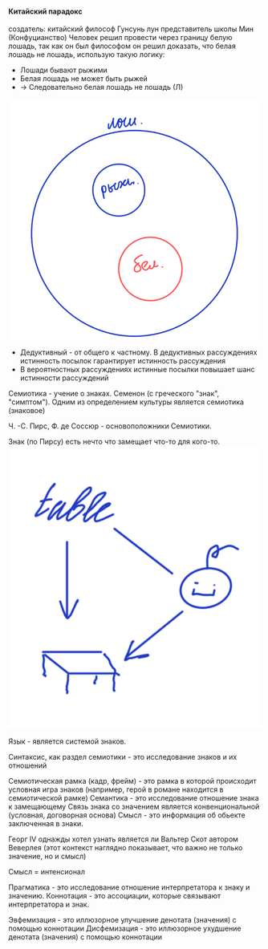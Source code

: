 #### Китайский парадокс
создатель: китайский философ Гунсунь лун представитель школы Мин (Конфуцианство)
Человек решил провести через границу белую лошадь, так как он был философом он решил доказать, что белая лошадь не лошадь, использую такую логику:
- Лошади бывают рыжими
- Белая лошадь не может быть рыжей
- -> Следовательно белая лошадь не лошадь (Л)

![image](../images/logic_2.png)

- Дедуктивный - от общего к частному. В дедуктивных рассуждениях истинность посылок гарантирует истинность рассуждения 
- В вероятностных рассуждениях истинные посылки повышает шанс истинности рассуждений 

Семиотика - учение о знаках. Семенон (с греческого "знак", "симптом").
Одним из определением культуры является семиотика (знаковое)

Ч. -С. Пирс, Ф. де Соссюр - основоположники Семиотики.

Знак (по Пирсу) есть нечто что замещает что-то для кого-то.
![image](../images/logic_3.png)

Язык - является системой знаков.

Синтаксис, как раздел семиотики - это исследование знаков и их отношений

Семиотическая рамка (кадр, фрейм) - это рамка в которой происходит условная игра знаков (например, герой в романе находится в семиотической рамке)
Семантика - это исследование отношение знака к замещающему 
Связь знака со значением является конвенциональной (условная, договорная основа)
Смысл - это информация об обьекте заключенная в знаки.

Георг IV однажды хотел узнать является ли Вальтер Скот автором Веверлея (этот контекст наглядно показывает, что важно не только значение, но и смысл)

Смысл = интенсионал

Прагматика - это исследование отношение интерпретатора к знаку и значению.
Коннотация - это ассоциации, которые связывают интерпретатора и знак.

Эвфемизация - это иллюзорное улучшение денотата (значения) с помощью коннотации
Дисфемизация - это иллюзорное ухудшение денотата (значения) с помощью коннотации